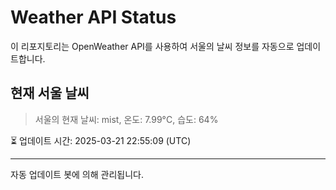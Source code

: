 
# Weather API Status

이 리포지토리는 OpenWeather API를 사용하여 서울의 날씨 정보를 자동으로 업데이트합니다.

## 현재 서울 날씨
> 서울의 현재 날씨: mist, 온도: 7.99°C, 습도: 64%

⏳ 업데이트 시간: 2025-03-21 22:55:09 (UTC)

---
자동 업데이트 봇에 의해 관리됩니다.
